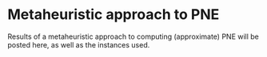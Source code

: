 # Metaheuristic approach to PNE
Results of a metaheuristic approach to computing (approximate) PNE will be posted here, as well as the instances used.

